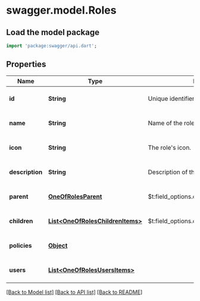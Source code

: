 # swagger.model.Roles

## Load the model package
```dart
import 'package:swagger/api.dart';
```

## Properties
Name | Type | Description | Notes
------------ | ------------- | ------------- | -------------
**id** | **String** | Unique identifier for the role. | [optional] [default to null]
**name** | **String** | Name of the role. | [optional] [default to null]
**icon** | **String** | The role&#x27;s icon. | [optional] [default to null]
**description** | **String** | Description of the role. | [optional] [default to null]
**parent** | [**OneOfRolesParent**](OneOfRolesParent.md) | $t:field_options.directus_roles.parent_note | [optional] [default to null]
**children** | [**List&lt;OneOfRolesChildrenItems&gt;**](Object.md) | $t:field_options.directus_roles.children_note | [optional] [default to []]
**policies** | [**Object**](Object.md) |  | [optional] [default to null]
**users** | [**List&lt;OneOfRolesUsersItems&gt;**](Object.md) |  | [optional] [default to []]

[[Back to Model list]](../README.md#documentation-for-models) [[Back to API list]](../README.md#documentation-for-api-endpoints) [[Back to README]](../README.md)

